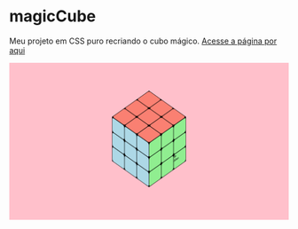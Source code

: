 # magicCube
Meu projeto em CSS puro recriando o cubo mágico.
[Acesse a página por aqui](https://myrubikscube.netlify.app)

![alt text](https://github.com/Ollem2000/magicCube/blob/main/assets/preview.png?raw=true)
